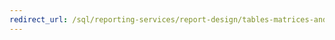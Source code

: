```yaml
---
redirect_url: /sql/reporting-services/report-design/tables-matrices-and-lists-report-builder-and-ssrs?view=sql-server-2014
---
```

